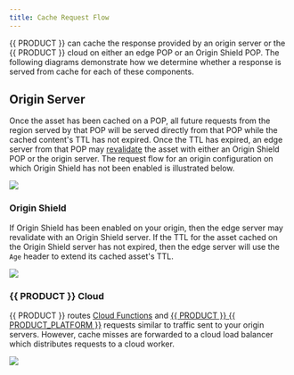 ```yaml
---
title: Cache Request Flow
---
```


{{ PRODUCT }} can cache the response provided by an origin server or the {{ PRODUCT }} cloud on either an edge POP or an Origin Shield POP. The following diagrams demonstrate how we determine whether a response is served from cache for each of these components.

## Origin Server

Once the asset has been cached on a POP, all future requests from the region served by that POP will be served directly from that POP while the cached content's TTL has not expired. Once the TTL has expired, an edge server from that POP may [revalidate](/guides/performance/caching#revalidation) the asset with either an Origin Shield POP or the origin server. The request flow for an origin configuration on which Origin Shield has not been enabled is illustrated below.

![](/images/v7/performance/request-flow-edge-origin.png)

### Origin Shield 

If Origin Shield has been enabled on your origin, then the edge server may revalidate with an Origin Shield server. If the TTL for the asset cached on the Origin Shield server has not expired, then the edge server will use the `Age` header to extend its cached asset's TTL. 

![](/images/v7/performance/request-flow-edge-origin-shield-origin.png)

### {{ PRODUCT }} Cloud

{{ PRODUCT }} routes [Cloud Functions](/guides/performance/serverless_compute) and [{{ PRODUCT }} {{ PRODUCT_PLATFORM }}](/guides/sites_frameworks) requests similar to traffic sent to your origin servers. However, cache misses are forwarded to a cloud load balancer which distributes requests to a cloud worker.

![](/images/v7/performance/request-flow-serverless.png)